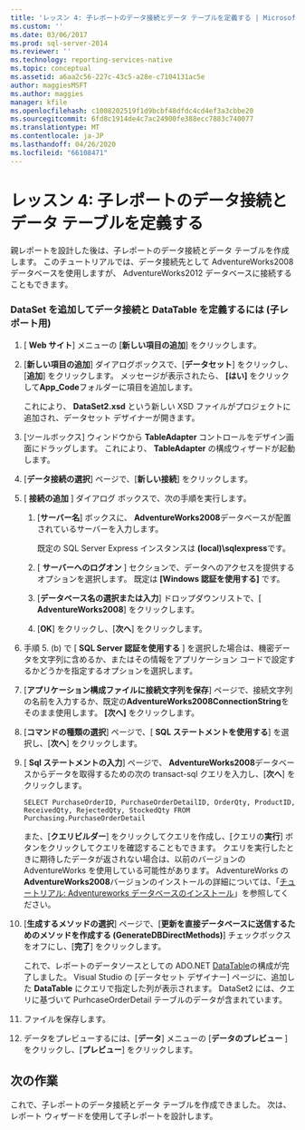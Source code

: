 ```yaml
---
title: 'レッスン 4: 子レポートのデータ接続とデータ テーブルを定義する | Microsoft Docs'
ms.custom: ''
ms.date: 03/06/2017
ms.prod: sql-server-2014
ms.reviewer: ''
ms.technology: reporting-services-native
ms.topic: conceptual
ms.assetid: a6aa2c56-227c-43c5-a28e-c7104131ac5e
author: maggiesMSFT
ms.author: maggies
manager: kfile
ms.openlocfilehash: c1008202519f1d9bcbf48dfdc4cd4ef3a3cbbe20
ms.sourcegitcommit: 6fd8c1914de4c7ac24900fe388ecc7883c740077
ms.translationtype: MT
ms.contentlocale: ja-JP
ms.lasthandoff: 04/26/2020
ms.locfileid: "66108471"
---
```

# <a name="lesson-4-define-a-data-connection-and-data-table-for-child-report"></a>レッスン 4: 子レポートのデータ接続とデータ テーブルを定義する
  親レポートを設計した後は、子レポートのデータ接続とデータ テーブルを作成します。 このチュートリアルでは、データ接続先として AdventureWorks2008 データベースを使用しますが、 AdventureWorks2012 データベースに接続することもできます。  
  
### <a name="to-define-a-data-connection-and-datatable-by-adding-a-dataset-for-child-report"></a>DataSet を追加してデータ接続と DataTable を定義するには (子レポート用)  
  
1.  [ **Web サイト**] メニューの [**新しい項目の追加**] をクリックします。  
  
2.  [**新しい項目の追加**] ダイアログボックスで、[**データセット**] をクリックし、[**追加**] をクリックします。 メッセージが表示されたら、 **[はい]** をクリックして**App_Code**フォルダーに項目を追加します。  
  
     これにより、 **DataSet2.xsd** という新しい XSD ファイルがプロジェクトに追加され、データセット デザイナーが開きます。  
  
3.  [ツールボックス] ウィンドウから **TableAdapter** コントロールをデザイン画面にドラッグします。 これにより、 **TableAdapter** の構成ウィザードが起動します。  
  
4.  [**データ接続の選択**] ページで、[**新しい接続**] をクリックします。  
  
5.  [ **接続の追加** ] ダイアログ ボックスで、次の手順を実行します。  
  
    1.  [**サーバー名**] ボックスに、 **AdventureWorks2008**データベースが配置されているサーバーを入力します。  
  
         既定の SQL Server Express インスタンスは **(local)\sqlexpress**です。  
  
    2.  [ **サーバーへのログオン** ] セクションで、データへのアクセスを提供するオプションを選択します。 既定は **[Windows 認証を使用する]** です。  
  
    3.  [**データベース名の選択または入力**] ドロップダウンリストで、[ **AdventureWorks2008**] をクリックします。  
  
    4.  [**OK**] をクリックし、[**次へ**] をクリックします。  
  
6.  手順 5. (b) で [ **SQL Server 認証を使用する** ] を選択した場合は、機密データを文字列に含めるか、またはその情報をアプリケーション コードで設定するかどうかを指定するオプションを選択します。  
  
7.  [**アプリケーション構成ファイルに接続文字列を保存**] ページで、接続文字列の名前を入力するか、既定の**AdventureWorks2008ConnectionString**をそのまま使用します。 **[次へ]** をクリックします。  
  
8.  [**コマンドの種類の選択**] ページで、[ **SQL ステートメントを使用する**] を選択し、[**次へ**] をクリックします。  
  
9. [ **Sql ステートメントの入力**] ページで、 **AdventureWorks2008**データベースからデータを取得するための次の transact-sql クエリを入力し、[**次へ**] をクリックします。  
  
    ```  
    SELECT PurchaseOrderID, PurchaseOrderDetailID, OrderQty, ProductID, ReceivedQty, RejectedQty, StockedQty FROM Purchasing.PurchaseOrderDetail  
    ```  
  
     また、[**クエリビルダー**] をクリックしてクエリを作成し、[クエリの**実行**] ボタンをクリックしてクエリを確認することもできます。 クエリを実行したときに期待したデータが返されない場合は、以前のバージョンの AdventureWorks を使用している可能性があります。 AdventureWorks の**AdventureWorks2008**バージョンのインストールの詳細については、「[チュートリアル: Adventureworks データベースのインストール](https://msdn.microsoft.com/library/aa992075\(v=vs.100\).aspx)」を参照してください。  
  
10. [**生成するメソッドの選択**] ページで、[**更新を直接データベースに送信するためのメソッドを作成する (GenerateDBDirectMethods)**] チェックボックスをオフにし、[**完了**] をクリックします。  
  
     これで、レポートのデータソースとしての ADO.NET [DataTable](https://msdn.microsoft.com/library/system.data.datatable\(v=vs.100\).aspx)の構成が完了しました。 Visual Studio の [データセット デザイナー] ページに、追加した **DataTable** にクエリで指定した列が表示されます。 DataSet2 には、クエリに基づいて PurhcaseOrderDetail テーブルのデータが含まれています。  
  
11. ファイルを保存します。  
  
12. データをプレビューするには、[**データ**] メニューの [**データのプレビュー** ] をクリックし、[**プレビュー**] をクリックします。  
  
## <a name="next-task"></a>次の作業  
 これで、子レポートのデータ接続とデータ テーブルを作成できました。 次は、レポート ウィザードを使用して子レポートを設計します。  
  
  
